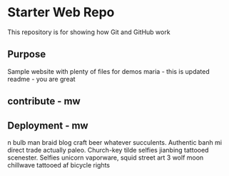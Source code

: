 # Starter Web Repo

This repository is for showing how Git and GitHub work

## Purpose

Sample website with plenty of files for demos
maria - this is updated readme - you are great

## contribute - mw

## Deployment - mw


n bulb man braid blog craft beer whatever succulents. Authentic banh mi direct trade actually paleo. Church-key tilde selfies jianbing tattooed scenester. Selfies unicorn vaporware, squid street art 3 wolf moon chillwave tattooed af bicycle rights 